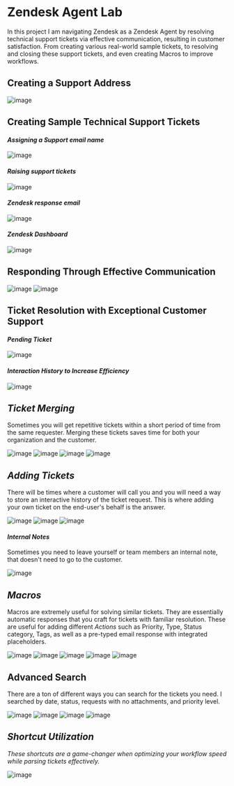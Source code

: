 # Zendesk Agent Lab
In this project I am navigating Zendesk as a Zendesk Agent by resolving technical support tickets via effective communication, resulting in customer satisfaction. From creating various real-world sample tickets, to resolving and closing these support tickets, and even creating Macros to improve workflows.

## Creating a Support Address
![image](https://github.com/user-attachments/assets/b3902767-e370-48ed-9980-b532b84ef474)

## Creating Sample Technical Support Tickets

#### _Assigning a Support email name_
![image](https://github.com/user-attachments/assets/bf699304-2cca-47a4-bfab-ae56f90d8aeb)

#### _Raising support tickets_
![image](https://github.com/user-attachments/assets/4ecd2080-2e79-4ae9-9bb1-6de233f4bc7f)

#### _Zendesk response email_
![image](https://github.com/user-attachments/assets/3fa5dff0-a21c-418b-9487-fae6d4a7bb04)

#### _Zendesk Dashboard_
![image](https://github.com/user-attachments/assets/e06b7b9a-0633-4f52-98f5-e6ec9236a1c2)

## Responding Through Effective Communication

![image](https://github.com/user-attachments/assets/eec734a2-f125-449d-813b-e9abdd5a3c26)
![image](https://github.com/user-attachments/assets/9a8e3d84-e8b9-4736-845c-b2e5b4a4c921)

## Ticket Resolution with Exceptional Customer Support 

#### _Pending Ticket_

![image](https://github.com/user-attachments/assets/c6dc9b49-c2b6-4fd6-ad03-bd2cd378baf2)

#### _Interaction History to Increase Efficiency_

![image](https://github.com/user-attachments/assets/089bfa90-b7e9-4769-ba6c-3db0a3c334dc)

## _Ticket Merging_
Sometimes you will get repetitive tickets within a short period of time from the same requester. Merging these tickets saves time for both your organization and the customer.

![image](https://github.com/user-attachments/assets/5a7220e7-0acd-4042-ae1c-0f633142fe9a)
![image](https://github.com/user-attachments/assets/8b4c6c4e-40b7-4656-8925-161b13bc1f11)
![image](https://github.com/user-attachments/assets/77b2153c-888d-46ed-8ac8-730763be7a4c)
![image](https://github.com/user-attachments/assets/190cc875-7fd6-4285-9abe-cdf204dd454e)

## _Adding Tickets_
There will be times where a customer will call you and you will need a way to store an interactive history of the ticket request. This is where adding your own ticket on the end-user's behalf is the answer. 

![image](https://github.com/user-attachments/assets/57ab10cd-3e98-4a07-aacd-bcc2ad2d85ad)
![image](https://github.com/user-attachments/assets/b5d58a8b-91fb-4110-a83b-124f545980a7)
![image](https://github.com/user-attachments/assets/23b30e63-54bf-430e-83b2-d98d6fcb0c4d)

#### _Internal Notes_
Sometimes you need to leave yourself or team members an internal note, that doesn't need to go to the customer.

![image](https://github.com/user-attachments/assets/6078e286-6595-472e-a13c-2d76e9d38f19)

## _Macros_
Macros are extremely useful for solving similar tickets. They are essentially automatic responses that you craft for tickets with familiar resolution. These are useful for adding different _Actions_ such as Priority, Type, Status category, Tags, as well as a pre-typed email response with integrated placeholders.

![image](https://github.com/user-attachments/assets/76ea9d4a-7c8c-435f-9c4c-6b4223154e7e)
![image](https://github.com/user-attachments/assets/57c092ea-9316-44d5-963f-876148fdc47a)
![image](https://github.com/user-attachments/assets/8ec5682c-d7bc-4e0c-a07b-c5ffb05bd676)
![image](https://github.com/user-attachments/assets/a75018e4-1ba0-48c0-94bb-9c44f7b9a309)
![image](https://github.com/user-attachments/assets/722f1d10-486a-4596-bf16-5cb3d2a33951)

## Advanced Search
There are a ton of different ways you can search for the tickets you need. I searched by date, status, requests with no attachments, and priority level.

![image](https://github.com/user-attachments/assets/acae1f37-2af9-46c5-8902-2858100734d3)
![image](https://github.com/user-attachments/assets/46b6e7ea-d292-48b9-96c3-676049d9fad1)
![image](https://github.com/user-attachments/assets/d8fe8ba4-8950-498e-acfd-a2a2cfdf19b4)
![image](https://github.com/user-attachments/assets/0331c8e7-f0e1-48db-9f76-66200b2eabea)

## _Shortcut Utilization_
_These shortcuts are a game-changer when optimizing your workflow speed while parsing tickets effectively._

![image](https://github.com/user-attachments/assets/862e7d73-c947-4897-9255-5bf7fdded975)




























